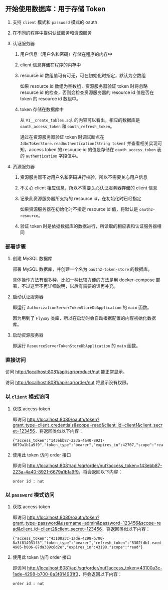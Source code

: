 
## 开始使用数据库：用于存储 Token

1. 支持 `client` 模式和 `password` 模式的 oauth

1. 在不同的程序中提供认证服务和资源服务

1. 认证服务器

    1. 用户信息（用户名和密码）存储在程序的内存中
    
    1. client 信息存储在程序的内存中
    
    1. resource id 数组值可有可无，可在初始化时指定，默认为空数组
    
        如果 resource id 数组为空数组，资源服务器验证 token 时将忽略 resource id 的检查，否则会检查资源服务器的 resource id 值是否在 token 的 resource id 数组中。
    
    1. token 存储在数据库中
    
        从 `V1__create_tables.sql` 的内容可以看出，相应的数据库是 `oauth_access_token` 和 `oauth_refresh_token`。
    
        通过在资源服务器验证 token 时调试断点在 `JdbcTokenStore.readAuthentication(String token)` 并查看相关实现可知，access token 的 resource id 的值是存储在 `oauth_access_token` 表的 `authentication` 字段值中。
    
1. 资源服务器

    1. 资源服务器不对用户名和密码进行校验，所以不需要关心用户信息
    
    1. 不关心 client 相应信息，所以不需要关心认证服务器存储的 client 信息
    
    1. 记录此资源服务器所支持的 resource id，在初始化时已经指定
    
        如果资源服务器在初始化时不指定 resource id 值，将默认是 `oauth2-resource`。
    
    1. 验证 token 时是依据数据库的数据进行，所读取的相应表和认证服务器相同

### 部署步骤

1. 创建 MySQL 数据库

    部署 MySQL 数据库，并创建一个名为 `oauth2-token-store` 的数据库。
    
    具体操作方法有很多种，比如一种比较方便的方法是用 docker-compose 部署，不过这里不再详细说明，以后有需要的话再补充。

1. 启动认证服务器

    即运行 `AuthorizationServerTokenStoreDbApplication` 的 `main` 函数。
    
    因为用到了 `Flyway` 类库，所以在启动时会自动根据配置的内容初始化数据库。

1. 启动资源服务器

    即运行 `ResourceServerTokenStoreDbApplication` 的 `main` 函数。

### 直接访问

访问 [http://localhost:8081/api/sqr/product/nut](http://localhost:8081/api/sqr/product/nut) 能正常显示。

访问 [http://localhost:8081/api/sqr/order/nut](http://localhost:8081/api/sqr/order/nut) 将显示没有权限。

### 以 `client` 模式访问

1. 获取 access token

    即访问 [http://localhost:8080/oauth/token?grant_type=client_credentials&scope=read&client_id=client1&client_secret=123456](http://localhost:8080/oauth/token?grant_type=client_credentials&scope=read&client_id=client1&client_secret=123456)，将返回类似以下内容：
    
    ```
    {"access_token":"143ebb87-223a-4a40-8921-6679a1b1a9f9","token_type":"bearer","expires_in":42707,"scope":"read"}
    ```

1. 使用此 token 访问 order 接口

    即访问 [http://localhost:8081/api/sqr/order/nut?access_token=143ebb87-223a-4a40-8921-6679a1b1a9f9](http://localhost:8081/api/sqr/order/nut?access_token=143ebb87-223a-4a40-8921-6679a1b1a9f9)，将会返回以下内容：
    
    ```
    order id : nut
    ```

### 以 `password` 模式访问

1. 获取 access token

    即访问 [http://localhost:8080/oauth/token?grant_type=password&username=admin&password=123456&scope=read&client_id=client2&client_secret=123456](http://localhost:8080/oauth/token?grant_type=password&username=admin&password=123456&scope=read&client_id=client2&client_secret=123456)，将返回类似以下内容：
    
    ```
    {"access_token":"43100a3c-1ade-4298-b700-8a3f814931f3","token_type":"bearer","refresh_token":"8302fdb1-eaed-4905-b006-87da309c6d2e","expires_in":43198,"scope":"read"}
    ```

1. 使用此 token 访问 order 接口

    即访问 [http://localhost:8081/api/sqr/order/nut?access_token=43100a3c-1ade-4298-b700-8a3f814931f3](http://localhost:8081/api/sqr/order/nut?access_token=43100a3c-1ade-4298-b700-8a3f814931f3)，将会返回以下内容：
    
    ```
    order id : nut
    ```

